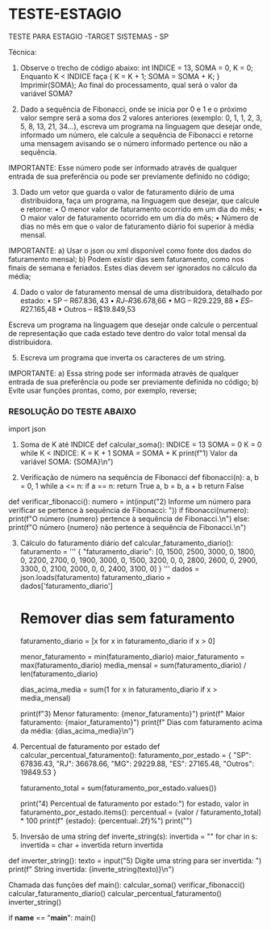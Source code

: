 # TESTE-ESTAGIO
TESTE PARA ESTAGIO -TARGET SISTEMAS - SP

Técnica:

1) Observe o trecho de código abaixo: int INDICE = 13, SOMA = 0, K = 0;
Enquanto K < INDICE faça { K = K + 1; SOMA = SOMA + K; }
Imprimir(SOMA);
Ao final do processamento, qual será o valor da variável SOMA?

2) Dado a sequência de Fibonacci, onde se inicia por 0 e 1 e o próximo valor sempre será a soma dos 2 valores anteriores (exemplo: 0, 1, 1, 2, 3, 5, 8, 13, 21, 34...), escreva um programa na linguagem que desejar onde, informado um número, ele calcule a sequência de Fibonacci e retorne uma mensagem avisando se o número informado pertence ou não a sequência.

IMPORTANTE: Esse número pode ser informado através de qualquer entrada de sua preferência ou pode ser previamente definido no código;

3) Dado um vetor que guarda o valor de faturamento diário de uma distribuidora, faça um programa, na linguagem que desejar, que calcule e retorne:
• O menor valor de faturamento ocorrido em um dia do mês;
• O maior valor de faturamento ocorrido em um dia do mês;
• Número de dias no mês em que o valor de faturamento diário foi superior à média mensal.

IMPORTANTE:
a) Usar o json ou xml disponível como fonte dos dados do faturamento mensal;
b) Podem existir dias sem faturamento, como nos finais de semana e feriados. Estes dias devem ser ignorados no cálculo da média;

4) Dado o valor de faturamento mensal de uma distribuidora, detalhado por estado:
• SP – R$67.836,43
• RJ – R$36.678,66
• MG – R$29.229,88
• ES – R$27.165,48
• Outros – R$19.849,53

Escreva um programa na linguagem que desejar onde calcule o percentual de representação que cada estado teve dentro do valor total mensal da distribuidora.  

5) Escreva um programa que inverta os caracteres de um string.

IMPORTANTE:
a) Essa string pode ser informada através de qualquer entrada de sua preferência ou pode ser previamente definida no código;
b) Evite usar funções prontas, como, por exemplo, reverse;


###   RESOLUÇÃO DO TESTE ABAIXO ###
import json
1) Soma de K até INDICE
def calcular_soma():
    INDICE = 13
    SOMA = 0
    K = 0
    while K < INDICE:
        K = K + 1
        SOMA = SOMA + K
    print(f"1) Valor da variável SOMA: {SOMA}\n")

2) Verificação de número na sequência de Fibonacci
def fibonacci(n):
    a, b = 0, 1
    while a <= n:
        if a == n:
            return True
        a, b = b, a + b
    return False

def verificar_fibonacci():
    numero = int(input("2) Informe um número para verificar se pertence à sequência de Fibonacci: "))
    if fibonacci(numero):
        print(f"O número {numero} pertence à sequência de Fibonacci.\n")
    else:
        print(f"O número {numero} não pertence à sequência de Fibonacci.\n")

3) Cálculo do faturamento diário
def calcular_faturamento_diario():
    faturamento = '''
    {
        "faturamento_diario": [0, 1500, 2500, 3000, 0, 1800, 0, 2200, 2700, 0, 1900, 3000, 0, 1500, 3200, 0, 0, 2800, 2600, 0, 2900, 3300, 0, 2100, 2000, 0, 0, 2400, 3100, 0]
    }
    '''
    dados = json.loads(faturamento)
    faturamento_diario = dados['faturamento_diario']

    # Remover dias sem faturamento
    faturamento_diario = [x for x in faturamento_diario if x > 0]

    menor_faturamento = min(faturamento_diario)
    maior_faturamento = max(faturamento_diario)
    media_mensal = sum(faturamento_diario) / len(faturamento_diario)

    dias_acima_media = sum(1 for x in faturamento_diario if x > media_mensal)

    print(f"3) Menor faturamento: {menor_faturamento}")
    print(f"   Maior faturamento: {maior_faturamento}")
    print(f"   Dias com faturamento acima da média: {dias_acima_media}\n")

4) Percentual de faturamento por estado
def calcular_percentual_faturamento():
    faturamento_por_estado = {
        "SP": 67836.43,
        "RJ": 36678.66,
        "MG": 29229.88,
        "ES": 27165.48,
        "Outros": 19849.53
    }

    faturamento_total = sum(faturamento_por_estado.values())

    print("4) Percentual de faturamento por estado:")
    for estado, valor in faturamento_por_estado.items():
        percentual = (valor / faturamento_total) * 100
        print(f"   {estado}: {percentual:.2f}%")
    print("")

5) Inversão de uma string
def inverte_string(s):
    invertida = ""
    for char in s:
        invertida = char + invertida
    return invertida

def inverter_string():
    texto = input("5) Digite uma string para ser invertida: ")
    print(f"   String invertida: {inverte_string(texto)}\n")

Chamada das funções
def main():
    calcular_soma()
    verificar_fibonacci()
    calcular_faturamento_diario()
    calcular_percentual_faturamento()
    inverter_string()

if __name__ == "__main__":
    main()




